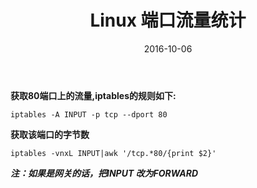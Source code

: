 ﻿---
title: Linux 端口流量统计
date: 2016-10-06
categories:
- linux
comments: true
tag: linux
---
**获取80端口上的流量,iptables的规则如下:**
```shell
iptables -A INPUT -p tcp --dport 80
```
**获取该端口的字节数**
```shell
iptables -vnxL INPUT|awk '/tcp.*80/{print $2}'
```
***注：如果是网关的话，把INPUT 改为FORWARD***